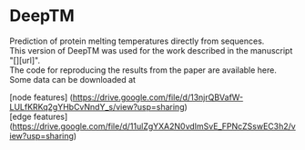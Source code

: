 # DeepTM
Prediction of protein melting temperatures directly from sequences.  
This version of DeepTM was used for the work described in the manuscript "[][url]".  
The code for reproducing the results from the paper are available here. Some data can be downloaded at 
 
 [node features] (https://drive.google.com/file/d/13njrQBVafW-LULfKRKq2gYHbCvNndY_s/view?usp=sharing)  
 [edge features] (https://drive.google.com/file/d/11ulZgYXA2N0vdImSvE_FPNcZSswEC3h2/view?usp=sharing) 
